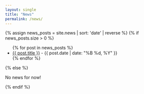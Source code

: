 ```yaml
---
layout: single
title: "News"
permalink: /news/
---
```


{% assign news_posts = site.news | sort: 'date' | reverse %}
{% if news_posts.size > 0 %}
<ul>
  {% for post in news_posts %}
    <li>
      <a href="{{ post.url }}">{{ post.title }}</a> - {{ post.date | date: "%B %d, %Y" }}
    </li>
  {% endfor %}
</ul>
{% else %}
<p>No news for now!</p>
{% endif %}
